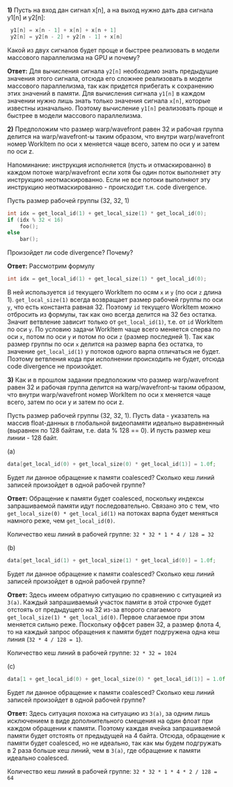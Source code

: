 **1)** Пусть на вход дан сигнал x[n], а на выход нужно дать два сигнала y1[n] и y2[n]:

```c++
 y1[n] = x[n - 1] + x[n] + x[n + 1]
 y2[n] = y2[n - 2] + y2[n - 1] + x[n]
```

Какой из двух сигналов будет проще и быстрее реализовать в модели массового параллелизма на GPU и почему?

**Ответ:** Для вычисления сигнала `y2[n]` необходимо знать предыдущие значения этого сигнала,
отсюда его сложнее реализовать в модели массового параллелизма, так как придется прибегать к сохранению этих значений в памяти.
Для вычисления сигнала `y1[n]` в каждом значении нужно лишь знать только значения сигнала `x[n]`, которые известны изначально.
Поэтому вычисление `y1[n]` реализовать проще и быстрее в модели массового параллелизма.

**2)** Предположим что размер warp/wavefront равен 32 и рабочая группа делится
на warp/wavefront-ы таким образом, что внутри warp/wavefront
номер WorkItem по оси x меняется чаще всего, затем по оси y и затем по оси z.

Напоминание: инструкция исполняется (пусть и отмаскированно) в каждом потоке warp/wavefront если хотя бы один поток выполняет эту инструкцию неотмаскированно. Если не все потоки выполняют эту инструкцию неотмаскированно - происходит т.н. code divergence.

Пусть размер рабочей группы (32, 32, 1)

```c++
int idx = get_local_id(1) + get_local_size(1) * get_local_id(0);
if (idx % 32 < 16)
    foo();
else
    bar();
```

Произойдет ли code divergence? Почему?

**Ответ:** Рассмотрим формулу 
```c++
int idx = get_local_id(1) + get_local_size(1) * get_local_id(0);
```
В ней используется `id` текущего WorkItem по осям `x` и `y` (по оси `z` длина 1).
`get_local_size(1)` всегда возвращает размер рабочей группы по оси `y`, что есть константа равная 32.
Поэтому `id` текущего WorkItem можно отбросить из формулы, так как оно всегда делится на 32 без остатка.
Значит ветвление зависит только от `get_local_id(1)`, т.е. от `id` WorkItem по оси `y`.
По условию задачи WorkItem чаще всего меняется сперва по оси `x`, потом по оси `y` и потом по оси `z` (размер последней 1).
Так как размер группы по оси `x` делится на размер варпа без остатка, то значение `get_local_id(1)` у потоков одного варпа отличаться
не будет. Поэтому ветвления кода при исполнении происходить не будет, отсюда code divergence не произойдет.

**3)** Как и в прошлом задании предположим что размер warp/wavefront равен 32 и рабочая группа делится
на warp/wavefront-ы таким образом, что внутри warp/wavefront
номер WorkItem по оси x меняется чаще всего, затем по оси y и затем по оси z.

Пусть размер рабочей группы (32, 32, 1).
Пусть data - указатель на массив float-данных в глобальной видеопамяти идеально выравненный (выравнен по 128 байтам, т.е. data % 128 == 0). И пусть размер кеш линии - 128 байт.

(a)
```c++
data[get_local_id(0) + get_local_size(0) * get_local_id(1)] = 1.0f;
```

Будет ли данное обращение к памяти coalesced? Сколько кеш линий записей произойдет в одной рабочей группе?

**Ответ:** Обращение к памяти будет coalesced, поскольку индексы запрашиваемой памяти идут последовательно.
Связано это с тем, что `get_local_size(0) * get_local_id(1)` на потоках варпа будет меняться намного реже, чем `get_local_id(0)`.

Количество кеш линий в рабочей группе: `32 * 32 * 1 * 4 / 128 = 32`

(b)
```c++
data[get_local_id(1) + get_local_size(1) * get_local_id(0)] = 1.0f;
```

Будет ли данное обращение к памяти coalesced? Сколько кеш линий записей произойдет в одной рабочей группе?

**Ответ:** Здесь имеем обратную ситуацию по сравнению с ситуацией из `3(a)`. Каждый запрашиваемый участок памяти
в этой строчке будет отстоять от предыдущего на 32 из-за второго слагаемого `get_local_size(1) * get_local_id(0)`.
Первое слагаемое при этом меняется сильно реже. Поскольку оффсет равен 32, а размер флота 4, то на каждый запрос обращения к памяти 
будет подгружена одна кеш линия (`32 * 4 / 128 = 1`).

Количество кеш линий в рабочей группе: `32 * 32 = 1024`

(c)
```c++
data[1 + get_local_id(0) + get_local_size(0) * get_local_id(1)] = 1.0f;
```

Будет ли данное обращение к памяти coalesced? Сколько кеш линий записей произойдет в одной рабочей группе?

**Ответ:** Здесь ситуация похожа на ситуацию из `3(a)`, за одним лишь исключением в виде дополнительного смещения на один флоат 
при каждом обращении к памяти. Поэтому каждая ячейка запрашиваемой памяти будет отстоять от предыдущей на 4 байта.
Отсюда, обращение к памяти будет coalesced, но не идеально, так как мы будем подгружать в 2 раза больше кеш линий,
чем в `3(a)`, где обращение к памяти идеально coalesced.

Количество кеш линий в рабочей группе: `32 * 32 * 1 * 4 * 2 / 128 = 64`
